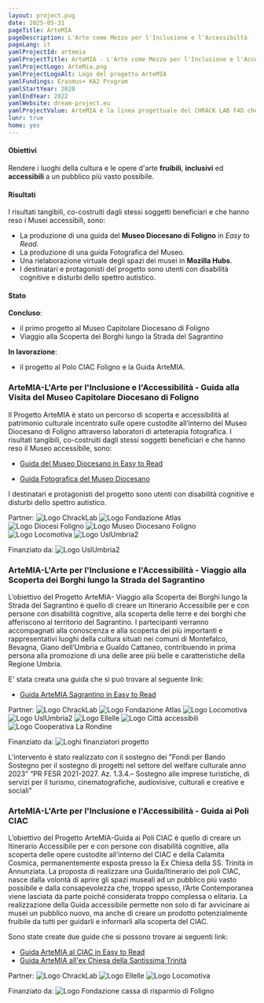 ```yaml
---
layout: project.pug
date: 2025-05-31
pageTitle: ArteMIA
pageDescription: L'Arte come Mezzo per l'Inclusione e l'Accessibiltà
pageLang: it
yamlProjectId: artemia
yamlProjectTitle: ArteMIA - L'Arte come Mezzo per l'Inclusione e l'Accessibilità
yamlProjectLogo: ArteMia.png
yamlProjectLogoAlt: Logo del progetto ArteMIA
yamlFundings: Erasmus+ KA2 Program
yamlStartYear: 2020
yamlEndYear: 2022
yamlWebsite: dream-project.eu
yamlProjectValue: ArteMIA è la linea progettuale del CHRACK LAB F4D che esplora il potenziale del connubio tra Tecnologie Digitali e Arte come Mezzo per l’Inclusione e l’Accessibilità. ArteMIA è rendere più accessibili e accoglienti i musei tramite la redazione di guide basate il metodo Easy to Read per la scrittura di testi che persone con disabilità cognitive possano leggere e comprendere. È anche collaborare con le cooperative sociali per includere persone con disabilità cognitiva nel processo di ideazione e creazione dell’Itinerario, che verrà realizzato seguendo le regole dell’approccio Easy to Read e applicando la Metodologia ideata dal progetto Erasmus+ ACCEASY, Easy to Read, Easy to Access offrendo loro una opportunità di crescita personale tramile la fruizione piena dei musei.
lunr: true
home: yes
---
```


<!-- #### Cos'è

ArteMIA è la linea progettuale del CHRACK LAB F4D che esplora il potenziale del connubio tra Tecnologie Digitali e Arte come Mezzo per l’Inclusione e l’Accessibilità.

ArteMIA è rendere più accessibili e accoglienti i musei tramite la redazione di guide basate il metodo *Easy to Read* per la scrittura di testi che persone con disabilità cognitive possano leggere e comprendere. È anche collaborare con le cooperative sociali per includere persone con disabilità cognitiva nel processo di ideazione e creazione dell’Itinerario, che verrà realizzato seguendo le regole dell’approccio *Easy to Read* e applicando la Metodologia ideata dal progetto Erasmus+ ACCEASY, Easy to Read, Easy to Access offrendo loro una opportunità di crescita personale tramile la fruizione piena dei musei. -->

#### Obiettivi

Rendere i luoghi della cultura e le opere d'arte **fruibili**, **inclusivi** ed **accessibili** a un pubblico più vasto possibile. 

#### Risultati

I risultati tangibili, co-costruiti dagli stessi soggetti beneficiari e che hanno reso i Musei accessibili, sono:

- La produzione di una guida del **Museo Diocesano di Foligno** in *Easy to Read*.
- La produzione di una guida Fotografica del Museo.
- Una rielaborazione virtuale degli spazi dei musei in **Mozilla Hubs**.
- I destinatari e protagonisti del progetto sono utenti con disabilità cognitive e disturbi dello spettro autistico.

#### Stato

**Concluso**: 
- il primo progetto al Museo Capitolare Diocesano di Foligno
- Viaggio alla Scoperta dei Borghi lungo la Strada del Sagrantino

**In lavorazione**: 
- il progetto al Polo CIAC Foligno e la Guida ArteMIA.

### ArteMIA-L'Arte per l'Inclusione e l'Accessibilità - Guida alla Visita del Museo Capitolare Diocesano di Foligno 

Il Progetto ArteMIA è stato un percorso di scoperta e accessibilità al patrimonio culturale incentrato sulle opere custodite all’interno del Museo Diocesano di Foligno attraverso laboratori di arteterapia fotografica. 
I risultati tangibili, co-costruiti dagli stessi soggetti beneficiari e che hanno reso il Museo accessibile, sono:

- [Guida del Museo Diocesano in Easy to Read](<../../../assets/pdf/it/DEP_EASY TO READ (2).pdf>)

- [Guida Fotografica del Museo Diocesano](<../../../assets/pdf/it/DEP_EASY TO FOTO (2).pdf>)

I destinatari e protagonisti del progetto sono utenti con disabilità cognitive e disturbi dello spettro autistico.

Partner:
![Logo ChrackLab](<../../../assets/media/graphics/partners/Logo-CLF4D-2020_1.png>) 
![Logo Fondazione Atlas](<../../../assets/media/graphics/partners/LOGO ATLAS.png>)
![Logo Diocesi Foligno](<../../../assets/media/graphics/partners/Logo Diocesi Foligno.jpg>)
![Logo Museo Diocesano Foligno](<../../../assets/media/graphics/partners/Museo capitolare Foligno.jpg>)
![Logo Locomotiva](<../../../assets/media/graphics/partners/locomotiva.jpeg>)
![Logo UslUmbria2](<../../../assets/media/graphics/partners/logo_USL-01.png>)

Finanziato da:
![Logo UslUmbria2](<../../../assets/media/graphics/partners/logoRegioneUmbria.jpg>)


### ArteMIA-L'Arte per l'Inclusione e l'Accessibilità - Viaggio alla Scoperta dei Borghi lungo la Strada del Sagrantino

L’obiettivo del Progetto ArteMIA- Viaggio alla Scoperta dei  Borghi lungo la Strada del Sagrantino è quello di creare un Itinerario Accessibile per e con persone  con disabilità cognitive, alla scoperta delle terre e dei borghi che afferiscono al territorio del  Sagrantino.  I partecipanti verranno accompagnati alla conoscenza e alla scoperta dei più importanti e rappresentativi luoghi della  cultura situati nei comuni di Montefalco, Bevagna, Giano dell’Umbria e Gualdo Cattaneo,  contribuendo in prima persona alla promozione di una delle aree più belle e caratteristiche della Regione Umbria.

E' stata creata una guida che si può trovare al seguente link:

- [Guida ArteMIA Sagrantino in Easy to Read](<../../../assets/pdf/it/ArteMIA_Sagrantino_easy-to-read.pdf>)

Partner: 
![Logo ChrackLab](<../../../assets/media/graphics/partners/Logo-CLF4D-2020_1.png>) 
![Logo Fondazione Atlas](<../../../assets/media/graphics/partners/LOGO ATLAS.png>)
![Logo Locomotiva](<../../../assets/media/graphics/partners/locomotiva.jpeg>)
![Logo UslUmbria2](<../../../assets/media/graphics/partners/logo_USL-01.png>)
![Logo Ellelle](<../../../assets/media/graphics/partners/logo-ellelle.jpg>)
![Logo Città accessibili](<../../../assets/media/graphics/partners/cittaccessibili.png>)
![Logo Cooperativa La Rondine](<../../../assets/media/graphics/partners/rondine.png>)

Finanziato da:
![Loghi finanziatori progetto](<../../../assets/media/graphics/partners/Coesione UE ITA estesa_colori_v1.svg>)

L’intervento è stato realizzato con il sostegno dei "Fondi per Bando Sostegno per il sostegno di progetti nel settore del welfare culturale anno 2023” “PR FESR 2021-2027. Az. 1.3.4.– Sostegno alle imprese turistiche, di servizi per il turismo, cinematografiche, audiovisive, culturali e creative e sociali"

### ArteMIA-L'Arte per l'Inclusione e l'Accessibilità - Guida ai Poli CIAC

L’obiettivo del Progetto ArteMIA-Guida ai Poli CIAC è quello di creare un Itinerario Accessibile per e con persone con disabilità cognitive, alla scoperta delle opere custodite all’interno del CIAC e della Calamita Cosmica, permanentemente esposta presso la Ex Chiesa della SS. Trinità in Annunziata. La proposta di realizzare una Guida/Itinerario dei poli CIAC, nasce dalla volontà di aprire gli spazi museali ad un pubblico più vasto possibile e dalla consapevolezza che, troppo spesso, l’Arte Contemporanea viene lasciata da parte poiché considerata troppo complessa o elitaria.  La realizzazione della Guida accessibile permette non solo di far avvicinare ai musei un pubblico nuovo,  ma anche di creare un prodotto potenzialmente  fruibile da tutti per guidarli e informarli alla scoperta del CIAC.

Sono state create due guide che si possono trovare ai seguenti link:

- [Guida ArteMIA al CIAC in Easy to Read](<../../../assets/pdf/it/ArteMIA_CIAC_museo.pdf>)
- [Guida ArteMIA all'ex Chiesa della Santissima Trinità](<../../../assets/pdf/it/ArteMIA_CIAC_calamita cosmica.pdf>)

Partner: 
![Logo ChrackLab](<../../../assets/media/graphics/partners/Logo-CLF4D-2020_1.png>)
![Logo Ellelle](<../../../assets/media/graphics/partners/logo-ellelle.jpg>)
![Logo Locomotiva](<../../../assets/media/graphics/partners/locomotiva.jpeg>)

Finanziato da:
![Logo Fondazione cassa di risparmio di Foligno](<../../../assets/media/graphics/partners/logo-fondazione-cassa-di-risparmio-di-foligno.png>)

